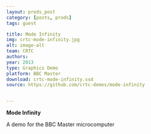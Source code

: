 ```yaml
---
layout: prods_post
category: [posts, prods]
tags: guest

title: Mode Infinity
img: crtc-mode-infinity.jpg
alt: image-alt
team: CRTC
authors: 
year: 2013
type: Graphics Demo
platform: BBC Master
download: crtc-mode-infinity.ssd
source: https://github.com/crtc-demos/mode-infinity


---
```


**Mode Infinity**

A demo for the BBC Master microcomputer

